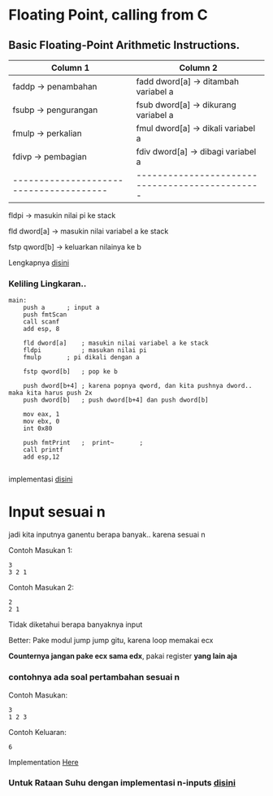# Floating Point, calling from C

## Basic Floating-Point Arithmetic Instructions.
		
|		Column 1		|		  Column 2			|
|---------------------------------------|-----------------------------------------------|
|faddp 	->	penambahan		|	fadd dword[a]	-> ditambah variabel a  |
|fsubp	->	pengurangan		|	fsub dword[a]	-> dikurang variabel a  |
|fmulp	->	perkalian		|	fmul dword[a]	-> dikali variabel a    |
|fdivp	->	pembagian		|	fdiv dword[a]	-> dibagi variabel a	|
|---------------------------------------|-----------------------------------------------|

fldpi	-> 	masukin nilai pi ke stack

fld dword[a]	->	masukin nilai variabel a ke stack

fstp qword[b]   -> 	keluarkan nilainya  ke b

Lengkapnya [disini](https://github.com/auriza/x86)

### Keliling Lingkaran..

```      
main:
    push a		; input a
    push fmtScan
    call scanf
    add esp, 8
  
    fld dword[a]   	; masukin nilai variabel a ke stack
    fldpi			; masukan nilai pi
    fmulp		; pi dikali dengan a			
     
    fstp qword[b]  	; pop ke b
     
    push dword[b+4]	; karena popnya qword, dan kita pushnya dword.. maka kita harus push 2x
    push dword[b]	; push dword[b+4] dan push dword[b]
    
	mov eax, 1
    mov ebx, 0
    int 0x80
    
    push fmtPrint	;  print~		; 
    call printf
    add esp,12
 
```

implementasi [disini](https://github.com/realplayer123/asmOAK/blob/master/oak/Keliling%20Lingkaran.asm)


# Input sesuai n

jadi kita inputnya ganentu berapa banyak.. karena sesuai n

Contoh Masukan 1:
```
3
3 2 1
```

Contoh Masukan 2:
```
2
2 1
```

Tidak diketahui berapa banyaknya input

Better: Pake modul jump jump gitu, karena loop memakai ecx

**Counternya jangan pake ecx sama edx**, pakai register **yang lain aja**

### contohnya ada soal pertambahan sesuai n

Contoh Masukan:
```
3
1 2 3
```

Contoh Keluaran:
```
6
```

Implementation [Here](https://github.com/realplayer123/asmOAK/blob/master/oak/Add%20n-inputs.asm)


### Untuk Rataan Suhu dengan implementasi n-inputs [disini](https://github.com/realplayer123/asmOAK/blob/master/oak/Rataan%20Suhu.asm)

